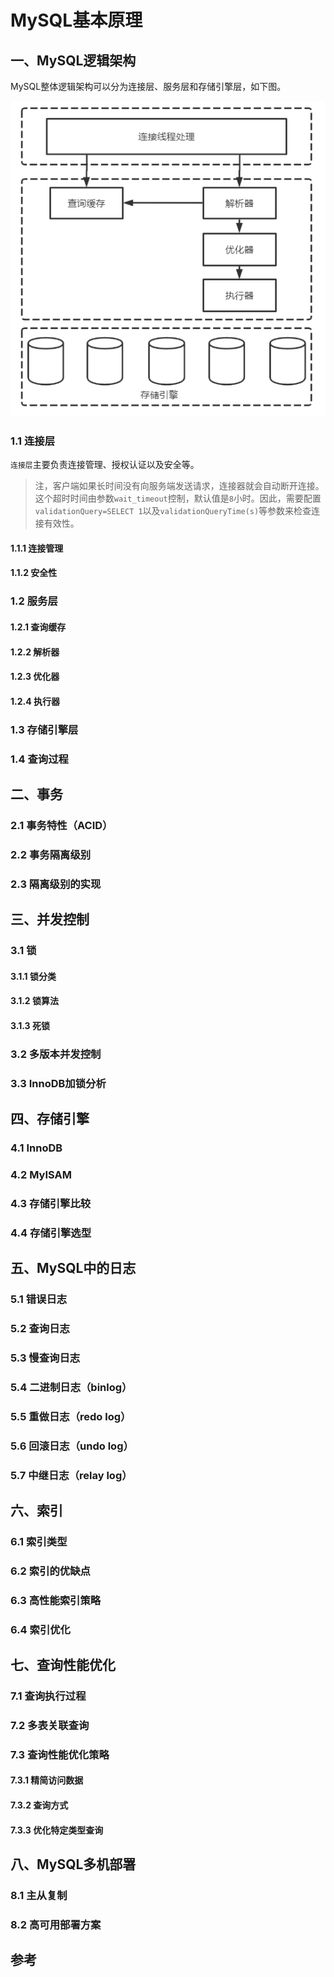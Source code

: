 # MySQL基本原理



## 一、MySQL逻辑架构

MySQL整体逻辑架构可以分为连接层、服务层和存储引擎层，如下图。

![img](MySQL基本原理.assets/企业微信截图_16072560014958.png)

### 1.1 连接层

`连接层`主要负责连接管理、授权认证以及安全等。



> 注，客户端如果长时间没有向服务端发送请求，连接器就会自动断开连接。这个超时时间由参数`wait_timeout`控制，默认值是`8`小时。因此，需要配置`validationQuery=SELECT 1`以及`validationQueryTime(s)`等参数来检查连接有效性。

#### 1.1.1 连接管理

#### 1.1.2 安全性



### 1.2 服务层

#### 1.2.1 查询缓存

#### 1.2.2 解析器

#### 1.2.3 优化器

#### 1.2.4 执行器



### 1.3 存储引擎层



### 1.4 查询过程



## 二、事务

### 2.1 事务特性（ACID）

### 2.2 事务隔离级别

### 2.3 隔离级别的实现



## 三、并发控制

### 3.1 锁

#### 3.1.1 锁分类

#### 3.1.2 锁算法

#### 3.1.3 死锁



### 3.2 多版本并发控制

### 3.3 InnoDB加锁分析



## 四、存储引擎

### 4.1 InnoDB

### 4.2 MyISAM

### 4.3 存储引擎比较

### 4.4 存储引擎选型



## 五、MySQL中的日志

### 5.1 错误日志

### 5.2 查询日志

### 5.3 慢查询日志

### 5.4 二进制日志（binlog）

### 5.5 重做日志（redo log）

### 5.6 回滚日志（undo log）

### 5.7 中继日志（relay log）



## 六、索引

### 6.1 索引类型

### 6.2 索引的优缺点

### 6.3 高性能索引策略

### 6.4 索引优化



## 七、查询性能优化

### 7.1 查询执行过程

### 7.2 多表关联查询

### 7.3 查询性能优化策略

#### 7.3.1 精简访问数据

#### 7.3.2 查询方式

#### 7.3.3 优化特定类型查询



## 八、MySQL多机部署

### 8.1 主从复制

### 8.2 高可用部署方案



## 参考

